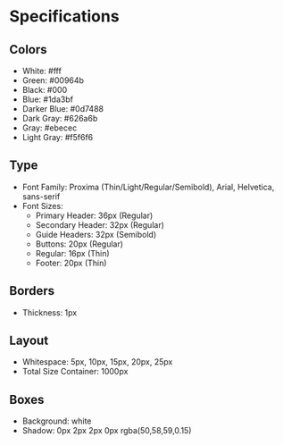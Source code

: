 # Specifications

## Colors
- White: #fff
- Green: #00964b
- Black: #000
- Blue: #1da3bf
- Darker Blue: #0d7488
- Dark Gray: #626a6b
- Gray: #ebecec
- Light Gray: #f5f6f6

## Type
- Font Family: Proxima (Thin/Light/Regular/Semibold), Arial, Helvetica, sans-serif
- Font Sizes:
  - Primary Header: 36px (Regular)
  - Secondary Header: 32px (Regular)
  - Guide Headers: 32px (Semibold)
  - Buttons: 20px (Regular)
  - Regular: 16px (Thin)
  - Footer: 20px (Thin)

## Borders
- Thickness: 1px

## Layout
- Whitespace: 5px, 10px, 15px, 20px, 25px
- Total Size Container: 1000px

## Boxes
- Background: white
- Shadow: 0px 2px 2px 0px rgba(50,58,59,0.15)
